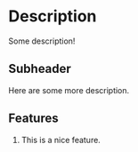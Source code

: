 # Description

Some description!


## Subheader

Here are some more description.

## Features

1. This is a nice feature.